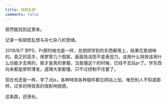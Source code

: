 ```yaml
---
title: 胡思乱想
comments: false
---
```

<script>
	alert("恭喜你发现了彩蛋！");
</script>

居然能找到这里来。

记录一些胡思乱想与杂七杂八的思绪。

2019/8/7
学PS、Pr那时候也是一样，总想把学到的东西都用上，结果花里胡哨的。真正的高手，用寥寥几个图案，画面简洁而不差表现力。该用什么特效该用什么功能才去用的，那才是真的掌握，当我懂这个的时候，已经不去玩pr了。学东西向来都是厚积薄发，道理大家都懂，只不过控制不住罢了。

现在也还是一样，学了点js，各种特效各种插件都忘网站上加，唯恐别人不知道那样。过多的特效真的很影响观感。

这条路，还很长。
